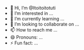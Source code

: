 - 👋 Hi, I’m @Itoitoitotuti
- 👀 I’m interested in ...
- 🌱 I’m currently learning ...
- 💞️ I’m looking to collaborate on ...
- 📫 How to reach me ...
- 😄 Pronouns: ...
- ⚡ Fun fact: ...

<!---
Itoitoitotuti/Itoitoitotuti is a ✨ special ✨ repository because its `README.md` (this file) appears on your GitHub profile.
You can click the Preview link to take a look at your changes.
--->
